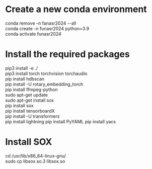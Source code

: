 # Create a new conda environment 
conda remove -n fanasr2024 --all   
conda create -n funasr2024 python=3.9   
conda activate funasr2024   

# Install the required packages  
pip3 install -e ./   
pip3 install torch torchvision torchaudio   
pip install hdbscan   
pip install -U rotary_embedding_torch   
pip install ffmpeg-python   
sudo apt-get update   
sudo apt-get install sox   
pip install sox   
pip install tensorboardX   
pip install -U transformers  
pip install lightning
pip install PyYAML
pip install yacs

# Install SOX  
cd /usr/lib/x86_64-linux-gnu/   
sudo cp libsox.so.3 libsox.so   


